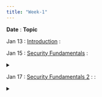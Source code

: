 ```yaml
---
title: "Week-1"
---
```


**Date**
  : **Topic**

Jan 13
: [Introduction]()
  : [](#)

Jan 15
: [Security Fundamentals]() 
  : <details title="recommended readings" class="my"><summary><i class="icon fas fa-book-reader "></i></summary><span class="fs-2">Read: This World of Ours by James Mickens
Watch: USENIX Security 2018 Keynote by James Mickens</span></details> 

Jan 17
: [Security Fundamentals 2](https://purdue.brightspace.com/d2l/le/content/832199/Home?itemIdentifier=D2L.LE.Content.ContentObject.ModuleCO-14079300)
  : 
  : <details title="recommended readings" class="my"><summary><i class="icon fas fa-book-reader "></i></summary><span class="fs-2">Read: This World of Ours by James Mickens
Watch: USENIX Security 2018 Keynote by James Mickens</span></details>


